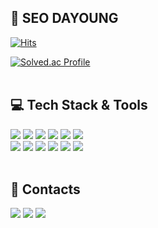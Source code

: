 <h2>👋 SEO DAYOUNG <br> </h2>

[![Hits](https://hits.seeyoufarm.com/api/count/incr/badge.svg?url=https%3A%2F%2Fgithub.com%2Fsavedinstancestate&count_bg=%23838383&title_bg=%23404040&icon=github.svg&icon_color=%23E7E7E7&title=hits&edge_flat=true)](https://hits.seeyoufarm.com)

[![Solved.ac Profile](http://mazassumnida.wtf/api/v2/generate_badge?boj=dayoung2335)](https://solved.ac/dayoung2335)
<br><br>

<h2>💻 Tech Stack & Tools <br> </h2>
<div>
  <img src="https://img.shields.io/badge/React-61DAFB?style=for-the-badge&logo=React&logoColor=black">
  <img src="https://img.shields.io/badge/Javascript-F7DF1E?style=for-the-badge&logo=Javascript&logoColor=black">
  <img src="https://img.shields.io/badge/HTML5-E34F26?style=for-the-badge&logo=HTML5&logoColor=white">
  <img src="https://img.shields.io/badge/Css3-1572B6?style=for-the-badge&logo=Css3&logoColor=white">
  <img src="https://img.shields.io/badge/Java-007396?style=for-the-badge&logo=Java&logoColor=white">
  <img src="https://img.shields.io/badge/Jsp-000000?style=for-the-badge&logo=Java&logoColor=white">
  <br>
  <img src="https://img.shields.io/badge/Vs Code-2F80ED?style=for-the-badge&logo=VS Code&logoColor=white">
  <img src="https://img.shields.io/badge/Git-F05032?style=for-the-badge&logo=Git&logoColor=white">
  <img src="https://img.shields.io/badge/Vercel-000000?style=for-the-badge&logo=Vercel&logoColor=white">
  <img src="https://img.shields.io/badge/Figma-F24E1E?style=for-the-badge&logo=Figma&logoColor=white">
  <img src="https://img.shields.io/badge/Notion-000000?style=for-the-badge&logo=Notion&logoColor=white">
  <img src="https://img.shields.io/badge/mysql-4479A1?style=for-the-badge&logo=mysql&logoColor=white"/>
</div>
<br>

<h2>👾 Contacts <br> </h2>
<div>
<a href="mailto:dayoung2335@kakao.com"><img src="https://img.shields.io/badge/Gmail-d14836?style=flat-square&logo=Gmail&logoColor=white&link=dayoung2335@kakao.com"/></a>
<a href="https://savedinstancestate.tistory.com"><img src="https://img.shields.io/badge/Blog-000000?style=flat-square&logo=GitHub Sponsors&logoColor=white&link=https://savedinstancestate.tistory.com"/></a>
<a href="https://www.instagram.com/savedinstancestate" target="_blank"><img src="https://img.shields.io/badge/Instagram-E4405F?style=flat-square&logo=Instagram&logoColor=white"/></a>
</div>
